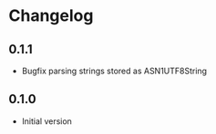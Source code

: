 # Changelog

## 0.1.1

- Bugfix parsing strings stored as ASN1UTF8String

## 0.1.0

- Initial version